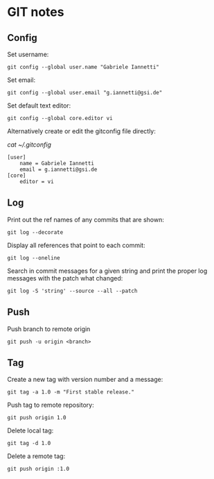 # GIT notes

## Config

Set username:

```
git config --global user.name "Gabriele Iannetti"
```

Set email:

```
git config --global user.email "g.iannetti@gsi.de"
```

Set default text editor:

```
git config --global core.editor vi
```

Alternatively create or edit the gitconfig file directly:

_cat ~/.gitconfig_


```
[user]
	name = Gabriele Iannetti
	email = g.iannetti@gsi.de
[core]
	editor = vi

```

## Log

Print out the ref names of any commits that are shown:

```
git log --decorate
```

Display all references that point to each commit:

```
git log --oneline
```

Search in commit messages for a given string and print the proper log messages with the patch what changed:

```
git log -S 'string' --source --all --patch
```

## Push

Push branch to remote origin
```
git push -u origin <branch>
```

## Tag

Create a new tag with version number and a message:
```
git tag -a 1.0 -m "First stable release."
```

Push tag to remote repository:
```
git push origin 1.0
```

Delete local tag:
```
git tag -d 1.0
```

Delete a remote tag:
```
git push origin :1.0
```

